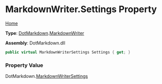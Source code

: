 # MarkdownWriter\.Settings Property

[Home](../../../README.md)

**Type**: [DotMarkdown](../../README.md)\.[MarkdownWriter](../README.md)

**Assembly**: DotMarkdown\.dll

```csharp
public virtual MarkdownWriterSettings Settings { get; }
```

### Property Value

DotMarkdown\.[MarkdownWriterSettings](../../MarkdownWriterSettings/README.md)

